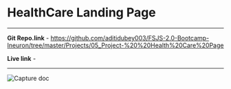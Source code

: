 # HealthCare Landing Page
---

**Git Repo.link** - <https://github.com/aditidubey003/FSJS-2.0-Bootcamp-Ineuron/tree/master/Projects/05_Project-%20%20Health%20Care%20Page>

**Live link** -

--- 

![Capture doc](https://user-images.githubusercontent.com/114687199/211833739-84c14c26-ad1f-4526-808e-88ae7ac57a54.PNG)

